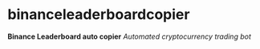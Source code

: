 # binanceleaderboardcopier
<b>Binance Leaderboard auto copier</b>
<i>Automated cryptocurrency trading bot</i>

